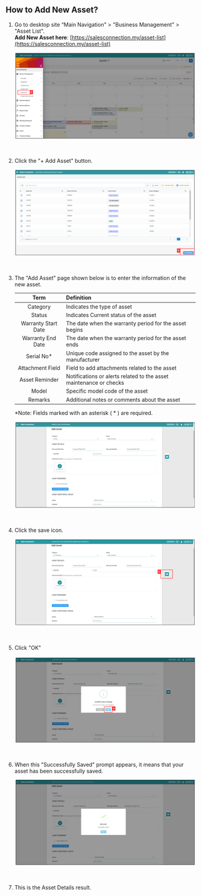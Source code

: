 ## How to Add New Asset?

1.  Go to desktop site “Main Navigation" > "Business Management" > "Asset List".<br> 
   **Add New Asset here**: [https://salesconnection.my/asset-list](https://salesconnection.my/asset-list)<br>

    <p align="center">
       <img src="img/How_to_Create_Asset_Step_1.png" alt="How to add new asset Step 1">
    </p><br>

2. Click the "+ Add Asset" button.

   <p align="center">
     <img src="img/How_to_Create_Asset_Step_2.png" alt="How to add new asset Step 2">
   </p><br>

3. The "Add Asset" page shown below is to enter the information of the new asset.

   |   Term  | Definition |
   | :-----------: | :------------------------------------------------------------------------------------------------------------------------------------------------------------------------------- |
   | Category | Indicates the type of asset |
   | Status | Indicates Current status of the asset|
   | Warranty Start Date | The date when the warranty period for the asset begins |
   | Warranty End Date | The date when the warranty period for the asset ends|
   | Serial No*| Unique code assigned to the asset by the manufacturer |
   | Attachment Field |  Field to add attachments related to the asset|
   | Asset Reminder | Notifications or alerts related to the asset maintenance or checks   |
   |  Model | Specific model code of the asset |
   | Remarks | Additional notes or comments about the asset |

   *Note: Fields marked with an asterisk ( * ) are required.<br>

   <p align="center">
     <img src="img/How_to_Create_Asset_Step_3.png" alt="How to add new asset Step 3">
   </p><br>

5. Click the save icon.

   <p align="center">
     <img src="img/How_to_Create_Asset_Step_4.png" alt="How to add new asset Step 4">
   </p><br>

6. Click "OK"

   <p align="center">
     <img src="img/How_to_Create_Asset_Step_5.png" alt="How to add new asset Step 5">
   </p><br>

7. When this "Successfully Saved" prompt appears, it means that your asset has been successfully saved.

   <p align="center">
     <img src="img/How_to_Create_Asset_Step_6.png" alt="How to add new asset Step 6">
   </p><br>

8. This is the Asset Details result.

   <p align="center">
     <img src="img/How_to_Create_Asset_Result.png" alt="How to add new asset Result>
   </p><br>

